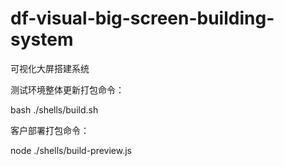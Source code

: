 # df-visual-big-screen-building-system

可视化大屏搭建系统


测试环境整体更新打包命令：

bash ./shells/build.sh 

客户部署打包命令： 

node ./shells/build-preview.js 